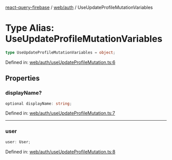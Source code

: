 [react-query-firebase](../../../modules.md) / [web/auth](../index.md) / UseUpdateProfileMutationVariables

# Type Alias: UseUpdateProfileMutationVariables

```ts
type UseUpdateProfileMutationVariables = object;
```

Defined in: [web/auth/useUpdateProfileMutation.ts:6](https://github.com/vpishuk/react-query-firebase/blob/10e2945f75363a784c3dfc0e90b9f7a489dcc848/web/auth/useUpdateProfileMutation.ts#L6)

## Properties

### displayName?

```ts
optional displayName: string;
```

Defined in: [web/auth/useUpdateProfileMutation.ts:7](https://github.com/vpishuk/react-query-firebase/blob/10e2945f75363a784c3dfc0e90b9f7a489dcc848/web/auth/useUpdateProfileMutation.ts#L7)

***

### user

```ts
user: User;
```

Defined in: [web/auth/useUpdateProfileMutation.ts:8](https://github.com/vpishuk/react-query-firebase/blob/10e2945f75363a784c3dfc0e90b9f7a489dcc848/web/auth/useUpdateProfileMutation.ts#L8)
